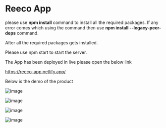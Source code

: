 <h1>Reeco App</h1>

please use <b>npm install</b> command to install all the required packages. If any error comes which using the command then use <b>npm install --legacy-peer-deps</b> command. <br>

After all the required packages gets installed. <br>

Please use npm start to start the server.

The App has been deployed in live please open the below link

https://reeco-app.netlify.app/

Below is the demo of the product

![image](https://github.com/GovindaPedhiwal/Reeco/assets/29222029/a0ef3445-c20e-4017-b9a1-897f35c912a9)

![image](https://github.com/GovindaPedhiwal/Reeco/assets/29222029/f86204a1-2c41-416d-825d-c7c5843dde34)

![image](https://github.com/GovindaPedhiwal/Reeco/assets/29222029/21d416d6-1303-4f4a-8063-a0b8da302677)

![image](https://github.com/GovindaPedhiwal/Reeco/assets/29222029/32083669-ecb7-4713-a1be-12d523e96699)





